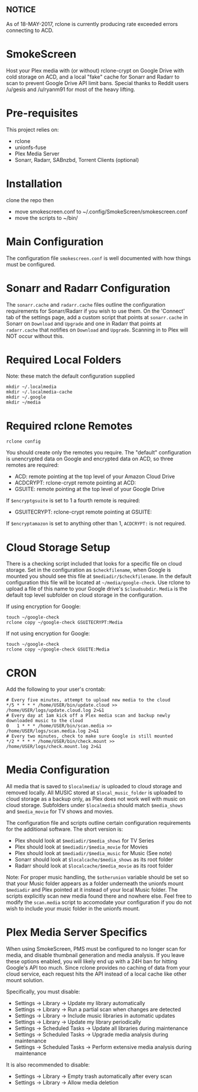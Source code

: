## NOTICE ##
As of 18-MAY-2017, rclone is currently producing rate exceeded errors connecting to ACD.

# SmokeScreen
Host your Plex media with (or without) rclone-crypt on Google Drive with cold storage on ACD, and a local "fake" cache for Sonarr and Radarr to scan to prevent Google Drive API limit bans. Special thanks to Reddit users /u/gesis and /u/ryanm91 for most of the heavy lifting.

# Pre-requisites
This project relies on:
* rclone
* unionfs-fuse
* Plex Media Server
* Sonarr, Radarr, SABnzbd, Torrent Clients (optional)

# Installation
clone the repo then
* move smokescreen.conf to ~/.config/SmokeScreen/smokescreen.conf
* move the scripts to ~/bin/
  
# Main Configuration
The configuration file `smokescreen.conf` is well documented with how things must be configured.

# Sonarr and Radarr Configuration
The `sonarr.cache` and `radarr.cache` files outline the configuration requirements for Sonarr/Radarr if you wish to use them. On the 'Connect' tab of the settings page, add a custom script that points at `sonarr.cache` in Sonarr on `Download` and `Upgrade` and one in Radarr that points at `radarr.cache` that notifies on `Download` and `Upgrade`. Scanning in to Plex will NOT occur without this.

# Required Local Folders
Note: these match the default configuration supplied

    mkdir ~/.localmedia
    mkdir ~/.localmedia-cache
    mkdir ~/.google
    mkdir ~/media

# Required rclone Remotes

    rclone config
    
You should create only the remotes you require. The "default" configuration is unencrypted data on Google and encrypted data on ACD, so three remotes are required:

* ACD: remote pointing at the top level of your Amazon Cloud Drive
* ACDCRYPT: rclone-crypt remote pointing at ACD:
* GSUITE: remote pointing at the top level of your Google Drive

If `$encryptgsuite` is set to 1 a fourth remote is required:

* GSUITECRYPT: rclone-crypt remote pointing at GSUITE:

If `$encryptamazon` is set to anything other than 1, `ACDCRYPT:` is not required.

# Cloud Storage Setup
There is a checking script included that looks for a specific file on cloud storage. Set in the configuration as `$checkfilename`, when Google is mounted you should see this file at `$mediadir/$checkfilename`. In the default configuration this file will be located at `~/media/google-check`. Use rclone to upload a file of this name to your Google drive's `$cloudsubdir`. `Media` is the default top level subfolder on cloud storage in the configuration.

If using encryption for Google:

    touch ~/google-check
    rclone copy ~/google-check GSUITECRYPT:Media
    
If not using encryption for Google:

    touch ~/google-check
    rclone copy ~/google-check GSUITE:Media

# CRON
Add the following to your user's crontab:

    # Every five minutes, attempt to upload new media to the cloud
    */5 * * * * /home/USER/bin/update.cloud >> /home/USER/logs/update.cloud.log 2>&1
    # Every day at 1am kick off a Plex media scan and backup newly downloaded music to the cloud
    0   1 * * * /home/USER/bin/scan.media >> /home/USER/logs/scan.media.log 2>&1 
    # Every two minutes, check to make sure Google is still mounted
    */2 * * * * /home/USER/bin/check.mount >> /home/USER/logs/check.mount.log 2>&1

# Media Configuration
All media that is saved to `$localmedia/` is uploaded to cloud storage and removed locally. All MUSIC stored at `$local_music_folder` is uploaded to cloud storage as a backup only, as Plex does not work well with music on cloud storage. Subfolders under `$localmedia` should match `$media_shows` and `$media_movie` for TV shows and movies.

The configuration file and scripts outline certain configuration requirements for the additional software. The short version is:

* Plex should look at `$mediadir/$media_shows` for TV Series
* Plex should look at `$mediadir/$media_movie` for Movies
* Plex should look at `$mediadir/$media_music` for Music (See note)
* Sonarr should look at `$localcache/$media_shows` as its root folder
* Radarr should look at `$localcache/$media_movie` as its root folder

Note: For proper music handling, the `$otherunion` variable should be set so that your Music folder appears as a folder underneath the unionfs mount `$mediadir` and Plex pointed at it instead of your local Music folder. The scripts explicitly scan new media found there and nowhere else. Feel free to modify the `scan.media` script to accomodate your configuration if you do not wish to include your music folder in the unionfs mount.

# Plex Media Server Specifics
When using SmokeScreen, PMS must be configured to no longer scan for media, and disable thumbnail generation and media analysis. If you leave these options enabled, you will likely end up with a 24H ban for hitting Google's API too much. Since rclone provides no caching of data from your cloud service, each request hits the API instead of a local cache like other mount solution.

Specifically, you must disable:
* Settings -> Library -> Update my library automatically
* Settings -> Library -> Run a partial scan when changes are detected
* Settings -> Library -> Include music libraries in automatic updates
* Settings -> Library -> Update my library periodically
* Settings -> Scheduled Tasks -> Update all libraries during maintenance
* Settings -> Scheduled Tasks -> Upgrade media analysis during maintenance
* Settings -> Scheduled Tasks -> Perform extensive media analysis during maintenance

It is also recommended to disable:
* Settings -> Library -> Empty trash automatically after every scan
* Settings -> Library -> Allow media deletion
